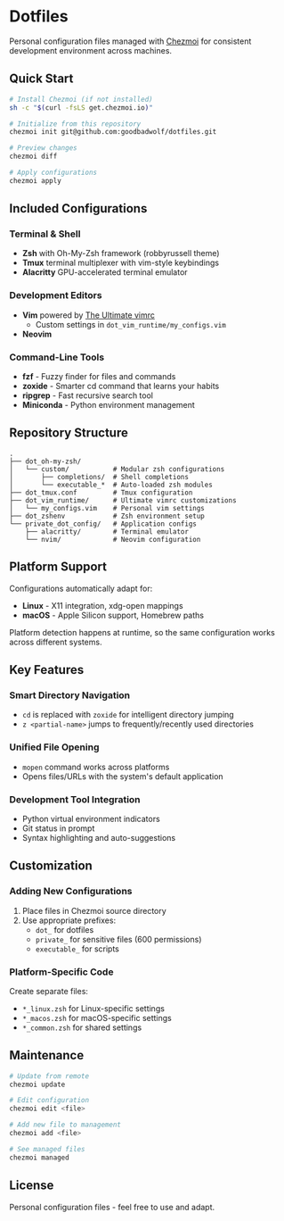 # Dotfiles

Personal configuration files managed with [Chezmoi](https://www.chezmoi.io/) for consistent development environment across machines.

## Quick Start

```bash
# Install Chezmoi (if not installed)
sh -c "$(curl -fsLS get.chezmoi.io)"

# Initialize from this repository
chezmoi init git@github.com:goodbadwolf/dotfiles.git

# Preview changes
chezmoi diff

# Apply configurations
chezmoi apply
```

## Included Configurations

### Terminal & Shell

- **Zsh** with Oh-My-Zsh framework (robbyrussell theme)
- **Tmux** terminal multiplexer with vim-style keybindings
- **Alacritty** GPU-accelerated terminal emulator

### Development Editors

- **Vim** powered by [The Ultimate vimrc](https://github.com/amix/vimrc)
  - Custom settings in `dot_vim_runtime/my_configs.vim`
- **Neovim**

### Command-Line Tools

- **fzf** - Fuzzy finder for files and commands
- **zoxide** - Smarter cd command that learns your habits
- **ripgrep** - Fast recursive search tool
- **Miniconda** - Python environment management

## Repository Structure

```
.
├── dot_oh-my-zsh/
│   └── custom/           # Modular zsh configurations
│       ├── completions/  # Shell completions
│       └── executable_*  # Auto-loaded zsh modules
├── dot_tmux.conf         # Tmux configuration
├── dot_vim_runtime/      # Ultimate vimrc customizations
│   └── my_configs.vim    # Personal vim settings
├── dot_zshenv            # Zsh environment setup
└── private_dot_config/   # Application configs
    ├── alacritty/        # Terminal emulator
    └── nvim/             # Neovim configuration
```

## Platform Support

Configurations automatically adapt for:

- **Linux** - X11 integration, xdg-open mappings
- **macOS** - Apple Silicon support, Homebrew paths

Platform detection happens at runtime, so the same configuration works across different systems.

## Key Features

### Smart Directory Navigation

- `cd` is replaced with `zoxide` for intelligent directory jumping
- `z <partial-name>` jumps to frequently/recently used directories

### Unified File Opening

- `mopen` command works across platforms
- Opens files/URLs with the system's default application

### Development Tool Integration

- Python virtual environment indicators
- Git status in prompt
- Syntax highlighting and auto-suggestions

## Customization

### Adding New Configurations

1. Place files in Chezmoi source directory
2. Use appropriate prefixes:
   - `dot_` for dotfiles
   - `private_` for sensitive files (600 permissions)
   - `executable_` for scripts

### Platform-Specific Code

Create separate files:

- `*_linux.zsh` for Linux-specific settings
- `*_macos.zsh` for macOS-specific settings
- `*_common.zsh` for shared settings

## Maintenance

```bash
# Update from remote
chezmoi update

# Edit configuration
chezmoi edit <file>

# Add new file to management
chezmoi add <file>

# See managed files
chezmoi managed
```

## License

Personal configuration files - feel free to use and adapt.
